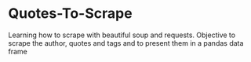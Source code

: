 # Quotes-To-Scrape
Learning how to scrape with beautiful soup and requests. Objective to scrape the author, quotes and tags and to present them in a pandas data frame

